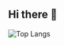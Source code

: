 ## Hi there 👋


![Top Langs](https://github-readme-stats.vercel.app/api/top-langs/?username=devjvsoares&layout=compact)
